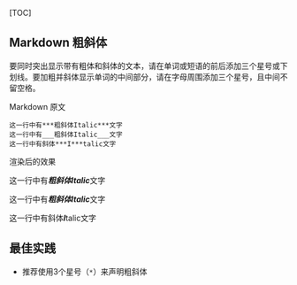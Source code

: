 [TOC]

## Markdown 粗斜体

要同时突出显示带有粗体和斜体的文本，请在单词或短语的前后添加三个星号或下划线。要加粗并斜体显示单词的中间部分，请在字母周围添加三个星号，且中间不留空格。

Markdown 原文

```auto
这一行中有***粗斜体Italic***文字
这一行中有___粗斜体Italic___文字
这一行中有斜体***I***talic文字
```

渲染后的效果

这一行中有***粗斜体Italic***文字

这一行中有***粗斜体Italic***文字

这一行中有斜体***I***talic文字

## 最佳实践

+   推荐使用3个星号（`*`）来声明粗斜体

